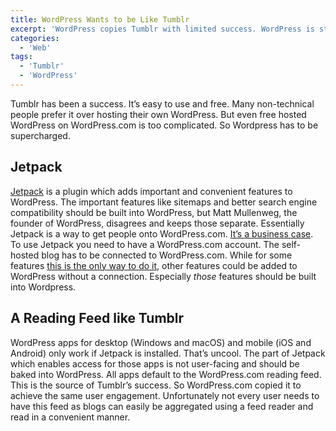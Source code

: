```yaml
---
title: WordPress Wants to be Like Tumblr
excerpt: 'WordPress copies Tumblr with limited success. WordPress is still complicated, Tumblr so much easier.'
categories:
  - 'Web'
tags:
  - 'Tumblr'
  - 'WordPress'
---
```

Tumblr has been a success. It’s easy to use and free. Many non-technical people prefer it over hosting their own WordPress. But even free hosted WordPress on WordPress.com is too complicated. So Wordpress has to be supercharged.

## Jetpack

[Jetpack](https://jetpack.com/) is a plugin which adds important and convenient features to WordPress. The important features like sitemaps and better search engine compatibility should be built into WordPress, but Matt Mullenweg, the founder of WordPress, disagrees and keeps those separate. Essentially Jetpack is a way to get people onto WordPress.com. [It’s a business case](http://scratch99.com/wordpress/opinion/jetpack-business-case-for-bloat/). To use Jetpack you need to have a WordPress.com account. The self-hosted blog has to be connected to WordPress.com. While for some features [this is the only way to do it](https://www.wphub.com/blog/posts/mullenweg-responds-jetpacks-foibles/), other features could be added to WordPress without a connection. Especially _those_ features should be built into Wordpress.

## A Reading Feed like Tumblr

WordPress apps for desktop (Windows and macOS) and mobile (iOS and Android) only work if Jetpack is installed. That’s uncool. The part of Jetpack which enables access for those apps is not user-facing and should be baked into WordPress. All apps default to the WordPress.com reading feed. This is the source of Tumblr’s success. So WordPress.com copied it to achieve the same user engagement. Unfortunately not every user needs to have this feed as blogs can easily be aggregated using a feed reader and read in a convenient manner.